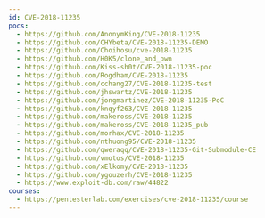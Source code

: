 ```yaml
---
id: CVE-2018-11235
pocs:
  - https://github.com/AnonymKing/CVE-2018-11235
  - https://github.com/CHYbeta/CVE-2018-11235-DEMO
  - https://github.com/Choihosu/cve-2018-11235
  - https://github.com/H0K5/clone_and_pwn
  - https://github.com/Kiss-sh0t/CVE-2018-11235-poc
  - https://github.com/Rogdham/CVE-2018-11235
  - https://github.com/cchang27/CVE-2018-11235-test
  - https://github.com/jhswartz/CVE-2018-11235
  - https://github.com/jongmartinez/CVE-2018-11235-PoC
  - https://github.com/knqyf263/CVE-2018-11235
  - https://github.com/makeross/CVE-2018-11235
  - https://github.com/makeross/CVE-2018-11235_pub
  - https://github.com/morhax/CVE-2018-11235
  - https://github.com/nthuong95/CVE-2018-11235
  - https://github.com/qweraqq/CVE-2018-11235-Git-Submodule-CE
  - https://github.com/vmotos/CVE-2018-11235
  - https://github.com/xElkomy/CVE-2018-11235
  - https://github.com/ygouzerh/CVE-2018-11235
  - https://www.exploit-db.com/raw/44822
courses:
  - https://pentesterlab.com/exercises/cve-2018-11235/course
---
```

